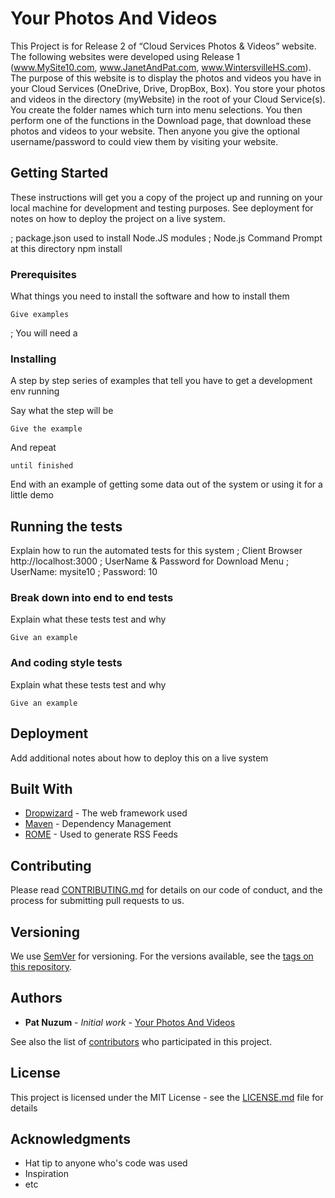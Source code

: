 # Your Photos And Videos

This Project is for Release 2 of “Cloud Services Photos & Videos” website. The following websites were developed using Release 1 (www.MySite10.com, www.JanetAndPat.com, www.WintersvilleHS.com). The purpose of this website is to display the photos and videos you have in your Cloud Services (OneDrive, Drive, DropBox, Box).
You store your photos and videos in the directory (myWebsite) in the root of your Cloud Service(s). You create the folder names which turn into menu selections. You then perform one of the functions in the Download page, that download these photos and videos to your website. Then anyone you give the optional username/password to could view them by visiting your website. 

## Getting Started

These instructions will get you a copy of the project up and running on your local machine for development and testing purposes. See deployment for notes on how to deploy the project on a live system.

; package.json used to install Node.JS modules
; Node.js Command Prompt at this directory
npm install

### Prerequisites

What things you need to install the software and how to install them

```
Give examples
```
; You will need a 
### Installing

A step by step series of examples that tell you have to get a development env running

Say what the step will be

```
Give the example
```

And repeat

```
until finished
```

End with an example of getting some data out of the system or using it for a little demo

## Running the tests

Explain how to run the automated tests for this system
; Client Browser
http://localhost:3000
; UserName & Password for Download Menu
;   UserName: mysite10
;   Password: 10

### Break down into end to end tests

Explain what these tests test and why

```
Give an example
```

### And coding style tests

Explain what these tests test and why

```
Give an example
```

## Deployment

Add additional notes about how to deploy this on a live system

## Built With

* [Dropwizard](http://www.dropwizard.io/1.0.2/docs/) - The web framework used
* [Maven](https://maven.apache.org/) - Dependency Management
* [ROME](https://rometools.github.io/rome/) - Used to generate RSS Feeds

## Contributing

Please read [CONTRIBUTING.md](https://gist.github.com/PurpleBooth/b24679402957c63ec426) for details on our code of conduct, and the process for submitting pull requests to us.

## Versioning

We use [SemVer](http://semver.org/) for versioning. For the versions available, see the [tags on this repository](https://github.com/your/project/tags). 

## Authors

* **Pat Nuzum** - *Initial work* - [Your Photos And Videos](https://github.com/NuzumPat/Your-Photos-And-Videos)

See also the list of [contributors](https://github.com/your/project/contributors) who participated in this project.

## License

This project is licensed under the MIT License - see the [LICENSE.md](LICENSE.md) file for details

## Acknowledgments

* Hat tip to anyone who's code was used
* Inspiration
* etc

